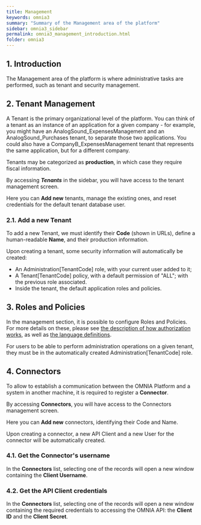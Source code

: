 ```yaml
---
title: Management
keywords: omnia3
summary: "Summary of the Management area of the platform"
sidebar: omnia3_sidebar
permalink: omnia3_management_introduction.html
folder: omnia3
---
```



## 1. Introduction

The Management area of the platform is where administrative tasks are performed, such as tenant and security management.

## 2. Tenant Management

A Tenant is the primary organizational level of the platform. You can think of a tenant as an instance of an application for a given company - for example, you might have an AnalogSound_ExpensesManagement and an AnalogSound_Purchases tenant, to separate those two applications. You could also have a CompanyB_ExpensesManagement tenant that represents the same application, but for a different company.

Tenants may be categorized as **production**, in which case they require fiscal information.

By accessing **_Tenants_** in the sidebar, you will have access to the tenant management screen.

Here you can **Add new** tenants, manage the existing ones, and reset credentials for the default tenant database user.

### 2.1. Add a new Tenant

To add a new Tenant, we must identify their **Code** (shown in URLs), define a human-readable **Name**, and their production information.

Upon creating a tenant, some security information will automatically be created:
- An Administration[TenantCode] role, with your current user added to it;
- A Tenant[TenantCode] policy, with a default permission of "ALL"; with the previous role associated.
- Inside the tenant, the default application roles and policies.

## 3. Roles and Policies

In the management section, it is possible to configure Roles and Policies. For more details on these, please see [the description of how authorization works](omnia3_authorization.html), as well as [the language definitions](omnia3_languages_SML.html).

For users to be able to perform administration operations on a given tenant, they must be in the automatically created Administration[TenantCode] role.

## 4. Connectors
To allow to establish a communication between the OMNIA Platform and a system in another machine, it is required to register a **Connector**.

By accessing **Connectors**, you will have access to the Connectors management screen.

Here you can **Add new** connectors, identifying their Code and Name.

Upon creating a connector, a new API Client and a new User for the connector will be automatically created.

### 4.1. Get the Connector's username
In the **Connectors** list, selecting one of the records will open a new window containing the **Client Username**.

### 4.2. Get the API Client credentials
In the **Connectors** list, selecting one of the records will open a new window containing the required credentials to accessing the OMNIA API: the **Client ID** and the **Client Secret**.